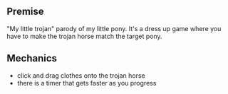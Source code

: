 ## Premise
"My little trojan" parody of my little pony. It's a dress up game where you have to make the trojan horse match the target pony.

## Mechanics
- click and drag clothes onto the trojan horse
- there is a timer that gets faster as you progress